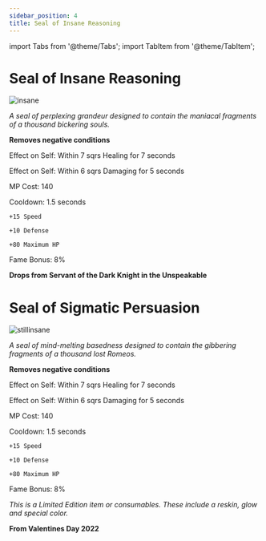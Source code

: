 ```yaml
---
sidebar_position: 4
title: Seal of Insane Reasoning
---
```


import Tabs from '@theme/Tabs';
import TabItem from '@theme/TabItem';

<Tabs>
  <TabItem value="Seal of Insane Reasoning" label="Seal of Insane Reasoning" default>

# Seal of Insane Reasoning

![insane](https://vwiki.valorserver.com/api/item/picture/seal%20of%20insane%20reasoning)

<i>A seal of perplexing grandeur designed to contain the maniacal fragments of a thousand bickering souls.</i>

**Removes negative conditions**

Effect on Self: Within 7 sqrs Healing for 7 seconds

Effect on Self: Within 6 sqrs Damaging for 5 seconds

MP Cost: 140 

Cooldown: 1.5 seconds

    +15 Speed
    
    +10 Defense
    
    +80 Maximum HP

Fame Bonus: 8%

**Drops from Servant of the Dark Knight in the Unspeakable**

  </TabItem>
  <TabItem value="Seal of Sigmatic Persuasion" label="Seal of Sigmatic Persuasion">

# Seal of Sigmatic Persuasion

![stillinsane](https://vwiki.valorserver.com/api/item/picture/seal%20of%20sigmatic%20persuasion)

<i>A seal of mind-melting basedness designed to contain the gibbering fragments of a thousand lost Romeos.</i>

**Removes negative conditions**

Effect on Self: Within 7 sqrs Healing for 7 seconds

Effect on Self: Within 6 sqrs Damaging for 5 seconds

MP Cost: 140 

Cooldown: 1.5 seconds

    +15 Speed
    
    +10 Defense
    
    +80 Maximum HP

Fame Bonus: 8%

*This is a Limited Edition item or consumables. These include a reskin, glow and special color.*

**From Valentines Day 2022**

 </TabItem>
</Tabs>
